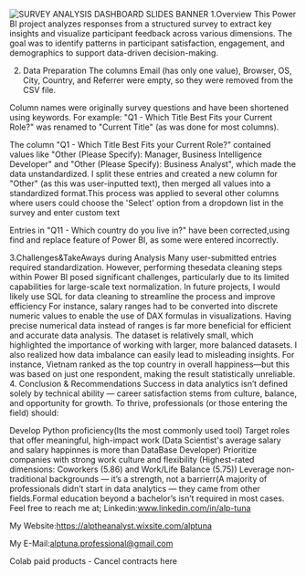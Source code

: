 ![SURVEY ANALYSIS DASHBOARD SLIDES BANNER](https://github.com/user-attachments/assets/48c9a737-cc98-4ae1-a198-ed92a7c200e6)
1.Overview
This Power BI project analyzes responses from a structured survey to extract key insights and visualize participant feedback across various dimensions. The goal was to identify patterns in participant satisfaction, engagement, and demographics to support data-driven decision-making.

2. Data Preparation
The columns Email (has only one value), Browser, OS, City, Country, and Referrer were empty, so they were removed from the CSV file.

Column names were originally survey questions and have been shortened using keywords. For example: "Q1 - Which Title Best Fits your Current Role?" was renamed to "Current Title" (as was done for most columns).

The column "Q1 - Which Title Best Fits your Current Role?" contained values like "Other (Please Specify): Manager, Business Intelligence Developer" and "Other (Please Specify): Business Analyst", which made the data unstandardized. I split these entries and created a new column for "Other" (as this was user-inputted text), then merged all values into a standardized format.This process was applied to several other columns where users could choose the 'Select' option from a dropdown list in the survey and enter custom text

Entries in "Q11 - Which country do you live in?" have been corrected,using find and replace feature of Power BI, as some were entered incorrectly.

3.Challenges&TakeAways during Analysis
Many user-submitted entries required standardization. However, performing thesedata cleaning steps within Power BI posed significant challenges, particularly due to its limited capabilities for large-scale text normalization. In future projects, I would likely use SQL for data cleaning to streamline the process and improve efficiency
For instance, salary ranges had to be converted into discrete numeric values to enable the use of DAX formulas in visualizations. Having precise numerical data instead of ranges is far more beneficial for efficient and accurate data analysis.
The dataset is relatively small, which highlighted the importance of working with larger, more balanced datasets. I also realized how data imbalance can easily lead to misleading insights. For instance, Vietnam ranked as the top country in overall happiness—but this was based on just one respondent, making the result statistically unreliable.
4. Conclusion & Recommendations
Success in data analytics isn’t defined solely by technical ability — career satisfaction stems from culture, balance, and opportunity for growth. To thrive, professionals (or those entering the field) should:

Develop Python proficiency(Its the most commonly used tool)
Target roles that offer meaningful, high-impact work (Data Scientist's average salary and salary happinnes is more than DataBase Developer)
Prioritize companies with strong work culture and flexibility (Highest-rated dimensions: Coworkers (5.86) and Work/Life Balance (5.75))
Leverage non-traditional backgrounds — it’s a strength, not a barrierr(A majority of professionals didn’t start in data analytics — they came from other fields.Formal education beyond a bachelor’s isn’t required in most cases.
Feel free to reach me at;
Linkedin:www.linkedin.com/in/alp-tuna

My Website:https://alptheanalyst.wixsite.com/alptuna

My E-Mail:alptuna.professional@gmail.com

Colab paid products - Cancel contracts here
